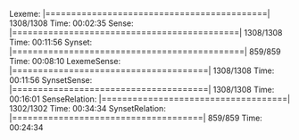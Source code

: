 Lexeme: |===========================================| 1308/1308 Time: 00:02:35
Sense: |============================================| 1308/1308 Time: 00:11:56
Synset: |=============================================| 859/859 Time: 00:08:10
LexemeSense: |======================================| 1308/1308 Time: 00:11:56
SynsetSense: |======================================| 1308/1308 Time: 00:16:01
SenseRelation: |====================================| 1302/1302 Time: 00:34:34
SynsetRelation: |=====================================| 859/859 Time: 00:24:34
